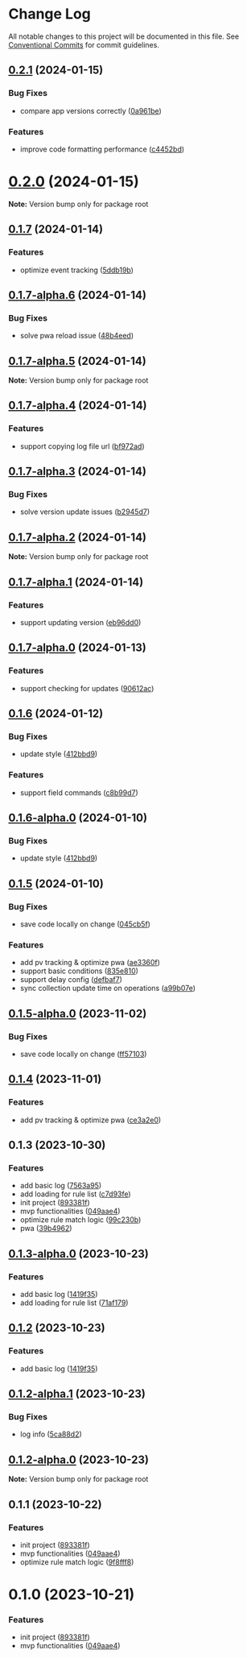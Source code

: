 # Change Log

All notable changes to this project will be documented in this file.
See [Conventional Commits](https://conventionalcommits.org) for commit guidelines.

## [0.2.1](https://github.com/aijun-li/mockya/compare/v0.2.0...v0.2.1) (2024-01-15)

### Bug Fixes

- compare app versions correctly ([0a961be](https://github.com/aijun-li/mockya/commit/0a961beb3288a6c2af208a9135031b191f081cfe))

### Features

- improve code formatting performance ([c4452bd](https://github.com/aijun-li/mockya/commit/c4452bd4c7589dabfafcad67202b91eb0b36f1ca))

# [0.2.0](https://github.com/aijun-li/mockya/compare/v0.1.7...v0.2.0) (2024-01-15)

**Note:** Version bump only for package root

## [0.1.7](https://github.com/aijun-li/mockya/compare/v0.1.7-alpha.6...v0.1.7) (2024-01-14)

### Features

- optimize event tracking ([5ddb19b](https://github.com/aijun-li/mockya/commit/5ddb19b483d9a267ddded6a5222581bc41e62294))

## [0.1.7-alpha.6](https://github.com/aijun-li/mockya/compare/v0.1.7-alpha.5...v0.1.7-alpha.6) (2024-01-14)

### Bug Fixes

- solve pwa reload issue ([48b4eed](https://github.com/aijun-li/mockya/commit/48b4eedf8c8aa3d1affc4136f91fdc9aaf12893a))

## [0.1.7-alpha.5](https://github.com/aijun-li/mockya/compare/v0.1.7-alpha.4...v0.1.7-alpha.5) (2024-01-14)

**Note:** Version bump only for package root

## [0.1.7-alpha.4](https://github.com/aijun-li/mockya/compare/v0.1.7-alpha.3...v0.1.7-alpha.4) (2024-01-14)

### Features

- support copying log file url ([bf972ad](https://github.com/aijun-li/mockya/commit/bf972ad59d40dfb1fcfb8d17788bb2a9a689e35b))

## [0.1.7-alpha.3](https://github.com/aijun-li/mockya/compare/v0.1.7-alpha.2...v0.1.7-alpha.3) (2024-01-14)

### Bug Fixes

- solve version update issues ([b2945d7](https://github.com/aijun-li/mockya/commit/b2945d7bc0f7a500f68fd40827401443e9f8ddb6))

## [0.1.7-alpha.2](https://github.com/aijun-li/mockya/compare/v0.1.7-alpha.1...v0.1.7-alpha.2) (2024-01-14)

**Note:** Version bump only for package root

## [0.1.7-alpha.1](https://github.com/aijun-li/mockya/compare/v0.1.7-alpha.0...v0.1.7-alpha.1) (2024-01-14)

### Features

- support updating version ([eb96dd0](https://github.com/aijun-li/mockya/commit/eb96dd0a794d20e80aebd3f51895c861144a18e2))

## [0.1.7-alpha.0](https://github.com/aijun-li/mockya/compare/v0.1.6...v0.1.7-alpha.0) (2024-01-13)

### Features

- support checking for updates ([90612ac](https://github.com/aijun-li/mockya/commit/90612ac5372e7c479475a4ad5cd07bfbeaa3ef11))

## [0.1.6](https://github.com/aijun-li/mockya/compare/v0.1.5...v0.1.6) (2024-01-12)

### Bug Fixes

- update style ([412bbd9](https://github.com/aijun-li/mockya/commit/412bbd9d7f4f5e2f9de978b0cd99c2261ecdc180))

### Features

- support field commands ([c8b99d7](https://github.com/aijun-li/mockya/commit/c8b99d71d40afd79ddf6ec571c47c067048333c3))

## [0.1.6-alpha.0](https://github.com/aijun-li/mockya/compare/v0.1.5...v0.1.6-alpha.0) (2024-01-10)

### Bug Fixes

- update style ([412bbd9](https://github.com/aijun-li/mockya/commit/412bbd9d7f4f5e2f9de978b0cd99c2261ecdc180))

## [0.1.5](https://github.com/aijun-li/mockya/compare/v0.1.3...v0.1.5) (2024-01-10)

### Bug Fixes

- save code locally on change ([045cb5f](https://github.com/aijun-li/mockya/commit/045cb5ff0da7bea0dfe8d1f327c8267b8579881b))

### Features

- add pv tracking & optimize pwa ([ae3360f](https://github.com/aijun-li/mockya/commit/ae3360fbdfb3e8aded5192c2dfc27a3229950520))
- support basic conditions ([835e810](https://github.com/aijun-li/mockya/commit/835e81047ac28cc4901f7f680cf3dec991f0426f))
- support delay config ([defbaf7](https://github.com/aijun-li/mockya/commit/defbaf7737d636f39bc877541127ec38ec79ce03))
- sync collection update time on operations ([a99b07e](https://github.com/aijun-li/mockya/commit/a99b07e5a22d404cbbecbece6a7beca3969a7f27))

## [0.1.5-alpha.0](https://github.com/aijun-li/mockya/compare/v0.1.4...v0.1.5-alpha.0) (2023-11-02)

### Bug Fixes

- save code locally on change ([ff57103](https://github.com/aijun-li/mockya/commit/ff5710375c6b2d204bb7b66761f4e8b57acf2987))

## [0.1.4](https://github.com/aijun-li/mockya/compare/v0.1.3...v0.1.4) (2023-11-01)

### Features

- add pv tracking & optimize pwa ([ce3a2e0](https://github.com/aijun-li/mockya/commit/ce3a2e0ec5cd805c9cde4f78f1aaf40ddde495fe))

## 0.1.3 (2023-10-30)

### Features

- add basic log ([7563a95](https://github.com/aijun-li/mockya/commit/7563a95f946fa4069c4ff4cdc84c64c15a8b9b80))
- add loading for rule list ([c7d93fe](https://github.com/aijun-li/mockya/commit/c7d93fe337b0c9155bb7a435d2f6eb14c3be9c3e))
- init project ([893381f](https://github.com/aijun-li/mockya/commit/893381ffd7c680f72ab1b2852e24dabf0eef1fc7))
- mvp functionalities ([049aae4](https://github.com/aijun-li/mockya/commit/049aae4f42b0de4b7fdccfa4256ec3f3b0e4ab9b))
- optimize rule match logic ([99c230b](https://github.com/aijun-li/mockya/commit/99c230bed9747d033e395d59d5b73b7733e2c3ca))
- pwa ([39b4962](https://github.com/aijun-li/mockya/commit/39b4962e3fda157a3e69e3c5c24b31b99d667145))

## [0.1.3-alpha.0](https://github.com/aijun-li/mockya/compare/v0.1.1...v0.1.3-alpha.0) (2023-10-23)

### Features

- add basic log ([1419f35](https://github.com/aijun-li/mockya/commit/1419f3562b235540715c04191a4f0bd3a296258a))
- add loading for rule list ([71af179](https://github.com/aijun-li/mockya/commit/71af179ca32a9c09e8271050a8a53ea04c697d54))

## [0.1.2](https://github.com/aijun-li/mockya/compare/v0.1.2-alpha.0...v0.1.2) (2023-10-23)

### Features

- add basic log ([1419f35](https://github.com/aijun-li/mockya/commit/1419f3562b235540715c04191a4f0bd3a296258a))

## [0.1.2-alpha.1](https://github.com/aijun-li/mockya/compare/v0.1.2-alpha.0...v0.1.2-alpha.1) (2023-10-23)

### Bug Fixes

- log info ([5ca88d2](https://github.com/aijun-li/mockya/commit/5ca88d21a1cc44467e357fc488285b137fd38e3f))

## [0.1.2-alpha.0](https://github.com/aijun-li/mockya/compare/v0.1.1...v0.1.2-alpha.0) (2023-10-23)

**Note:** Version bump only for package root

## 0.1.1 (2023-10-22)

### Features

- init project ([893381f](https://github.com/aijun-li/mockya/commit/893381ffd7c680f72ab1b2852e24dabf0eef1fc7))
- mvp functionalities ([049aae4](https://github.com/aijun-li/mockya/commit/049aae4f42b0de4b7fdccfa4256ec3f3b0e4ab9b))
- optimize rule match logic ([9f8fff8](https://github.com/aijun-li/mockya/commit/9f8fff80558848ce5595303eefe72447e1e4bbe6))

# 0.1.0 (2023-10-21)

### Features

- init project ([893381f](https://github.com/aijun-li/mockya/commit/893381ffd7c680f72ab1b2852e24dabf0eef1fc7))
- mvp functionalities ([049aae4](https://github.com/aijun-li/mockya/commit/049aae4f42b0de4b7fdccfa4256ec3f3b0e4ab9b))
